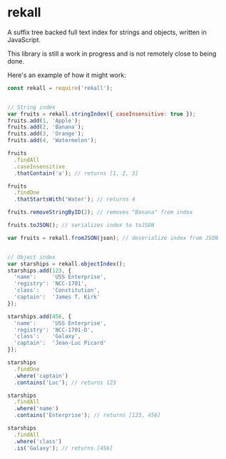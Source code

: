 # rekall
A suffix tree backed full text index for strings and objects, written in JavaScript.

This library is still a work in progress and is not remotely close to being done.

Here's an example of how it might work:
```javascript
const rekall = require('rekall');


// String index
var fruits = rekall.stringIndex({ caseInsensitive: true });
fruits.add(1, 'Apple');
fruits.add(2, 'Banana');
fruits.add(3, 'Orange');
fruits.add(4, 'Watermelon');

fruits
  .findAll
  .caseInsensitive
  .thatContain('a'); // returns [1, 2, 3]

fruits
  .findOne
  .thatStartsWith('Water'); // returns 4

fruits.removeStringByID(2); // removes "Banana" from index

fruits.toJSON(); // serializes index to toJSON

var fruits = rekall.fromJSON(json); // deserialize index from JSON


// Object index
var starships = rekall.objectIndex();
starships.add(123, {
  'name':     'USS Enterprise',
  'registry': 'NCC-1701',
  'class':    'Constitution',
  'captain':  'James T. Kirk'
});

starships.add(456, {
  'name':     'USS Enterprise',
  'registry': 'NCC-1701-D',
  'class':    'Galaxy',
  'captain':  'Jean-Luc Picard'
});

starships
  .findOne
  .where('captain')
  .contains('Luc'); // returns 123

starships
  .findAll
  .where('name')
  .contains('Enterprise'); // returns [123, 456]

starships
  .findAll
  .where('class')
  .is('Galaxy'); // returns [456]

```
